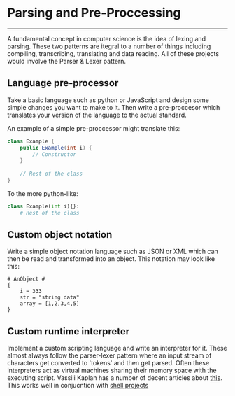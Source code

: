 # Parsing and Pre-Proccessing 
***
A fundamental concept in computer science is the idea of lexing and parsing. These two patterns are itegral to a number of things including compiling, transcribing, translating and data reading. All of these projects would involve the Parser & Lexer pattern.

## Language pre-processor
Take a basic language such as python or JavaScript and design some simple changes you want to make to it. Then write a pre-proccesor which translates your version of the language to the actual standard. 

An example of a simple pre-proccessor might translate this:
```C#
class Example {
	public Example(int i) {
		// Constructor
  	}
	
	// Rest of the class
}
```
To the more python-like:
```Python
class Example(int i){}:
	# Rest of the class
```

## Custom object notation
Write a simple object notation language such as JSON or XML which can then be read and transformed into an object.
This notation may look like this:
```text
# AnObject #
{
	i = 333
	str = "string data"
	array = [1,2,3,4,5]
}
```

## Custom runtime interpreter
Implement a custom scripting language and write an interpreter for it. These almost always follow the parser-lexer pattern where an input stream of characters get converted to 'tokens' and then get parsed. Often these interpreters act as virtual machines sharing their memory space with the executing script. Vassili Kaplan has a number of decent articles about [this](https://msdn.microsoft.com/en-us/magazine/mt632273.aspx). This works well in conjucntion with [shell projects](./Shell.md)